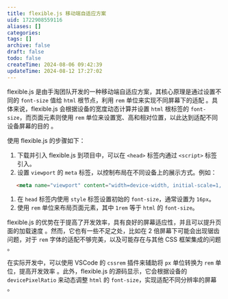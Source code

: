```yaml
---
title: flexible.js 移动端自适应方案
uid: 1722908559116
aliases: []
categories: 
tags: []
archive: false
draft: false
todo: false
createTime: 2024-08-06 09:42:39
updateTime: 2024-08-12 17:27:02
---
```


flexible.js 是由手淘团队开发的一种移动端自适应方案，其核心原理是通过设置不同的 `font-size` 值给 `html` 根节点，利用 `rem` 单位来实现不同屏幕下的适配 。具体来说，flexible.js 会根据设备的宽度动态计算并设置 `html` 根标签的 `font-size`，而页面元素则使用 `rem` 单位来设置宽、高和相对位置，以此达到适配不同设备屏幕的目的 。

使用 flexible.js 的步骤如下：

1. 下载并引入 flexible.js 到项目中，可以在 `<head>` 标签内通过 `<script>` 标签引入。
2. 设置 `viewport` 的 `meta` 标签，以控制布局在不同设备上的展示方式。例如：

```html
   <meta name="viewport" content="width=device-width, initial-scale=1, maximum-scale=1, minimum-scale=1, user-scalable=no">
```

1. 在 `head` 标签内使用 `style` 标签设置初始的 `font-size`，通常设置为 `16px`。
2. 使用 `rem` 单位来布局页面元素，其中 `1rem` 等于 `html` 的 `font-size`。

flexible.js 的优势在于提高了开发效率，具有良好的屏幕适应性，并且可以提升页面的加载速度 。然而，它也有一些不足之处，比如在 2 倍屏幕下可能会出现锯齿问题，对于 `rem` 字体的适配不够完美，以及可能存在与其他 CSS 框架集成的问题 。

在实际开发中，可以使用 VSCode 的 `cssrem` 插件来辅助将 `px` 单位转换为 `rem` 单位，提高开发效率 。此外，flexible.js 的源码显示，它会根据设备的 `devicePixelRatio` 来动态调整 `html` 的 `font-size`，实现适配不同分辨率的屏幕 。
